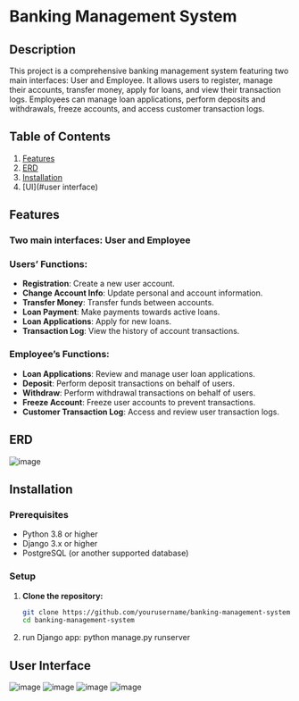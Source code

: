 # Banking Management System

## Description
This project is a comprehensive banking management system featuring two main interfaces: User and Employee. It allows users to register, manage their accounts, transfer money, apply for loans, and view their transaction logs. Employees can manage loan applications, perform deposits and withdrawals, freeze accounts, and access customer transaction logs.

## Table of Contents
1. [Features](#features)
2. [ERD](#erd)
3. [Installation](#installation)
4. [UI](#user interface)


## Features

### Two main interfaces: User and Employee

### Users’ Functions:
- **Registration**: Create a new user account.
- **Change Account Info**: Update personal and account information.
- **Transfer Money**: Transfer funds between accounts.
- **Loan Payment**: Make payments towards active loans.
- **Loan Applications**: Apply for new loans.
- **Transaction Log**: View the history of account transactions.

### Employee’s Functions:
- **Loan Applications**: Review and manage user loan applications.
- **Deposit**: Perform deposit transactions on behalf of users.
- **Withdraw**: Perform withdrawal transactions on behalf of users.
- **Freeze Account**: Freeze user accounts to prevent transactions.
- **Customer Transaction Log**: Access and review user transaction logs.

## ERD
![image](https://github.com/SalmanSi/Bank-Management-System-/assets/114280969/9293bab1-47f7-41d4-ae41-7eb96a28994d)

## Installation

### Prerequisites
- Python 3.8 or higher
- Django 3.x or higher
- PostgreSQL (or another supported database)

### Setup

1. **Clone the repository:**
   ```bash
   git clone https://github.com/yourusername/banking-management-system.git
   cd banking-management-system
2. run Django app: python manage.py runserver

## User Interface
![image](https://github.com/SalmanSi/Bank-Management-System-/assets/114280969/c41f05c2-9c38-4e35-b1b0-0f41886d2cbb)
![image](https://github.com/SalmanSi/Bank-Management-System-/assets/114280969/cd254a78-c767-4639-acd6-3f76507bf80b)
![image](https://github.com/SalmanSi/Bank-Management-System-/assets/114280969/0641ebe2-d69c-4c94-bf34-ea7987ff5bc8)
![image](https://github.com/SalmanSi/Bank-Management-System-/assets/114280969/40284da0-50b0-4c88-9f5f-712920fbdaba)


